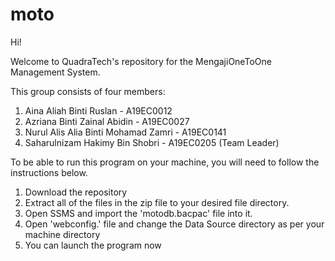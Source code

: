 # moto
Hi! 

Welcome to QuadraTech's repository for the MengajiOneToOne Management System.

This group consists of four members:
  1. Aina Aliah Binti Ruslan - A19EC0012
  2. Azriana Binti Zainal Abidin - A19EC0027
  3. Nurul Alis Alia Binti Mohamad Zamri - A19EC0141
  4. Saharulnizam Hakimy Bin Shobri - A19EC0205 (Team Leader)

To be able to run this program on your machine, you will need to follow the instructions below.

  1. Download the repository
  2. Extract all of the files in the zip file to your desired file directory.
  3. Open SSMS and import the 'motodb.bacpac' file into it.
  4. Open 'webconfig.' file and change the Data Source directory as per your machine directory
  5. You can launch the program now
